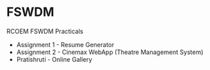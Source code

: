 # FSWDM
 RCOEM FSWDM Practicals

* Assignment 1 - Resume Generator
* Assignment 2 - Cinemax WebApp (Theatre Management System)
* Pratishruti - Online Gallery
